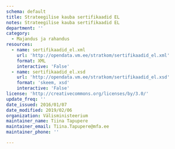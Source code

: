 ```yaml
---
schema: default
title: Strateegilise kauba sertifikaadid EL
notes: Strateegilise kauba sertifikaadid EL
department: ''
category:
  - Majandus ja rahandus
resources:
  - name: sertifikaadid_el.xml
    url: 'http://opendata.vm.ee/stratkom/sertifikaadid_el.xml'
    format: XML
    interactive: 'False'
  - name: sertifikaadid_el.xsd
    url: 'http://opendata.vm.ee/stratkom/sertifikaadid_el.xsd'
    format: 'skeem, xsd'
    interactive: 'False'
license: 'http://creativecommons.org/licenses/by/3.0/'
update_freq: ''
date_issued: 2016/01/07
date_modified: 2019/02/06
organization: Välisministeerium
maintainer_name: Tiina Tapupere
maintainer_email: Tiina.Tapupere@mfa.ee
maintainer_phone: ''

---
```

